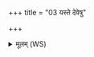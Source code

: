 +++
title = "03 यस्ते देवेषु"

+++
<details><summary>मूलम् (WS)</summary>

यस्ते देवेषु महिमा स्वर्गो या ते तनूः पितृष्वाविवेश ।  
पुष्टिर्या ते मनुष्येषु पप्रथेऽग्ने तया रयिमस्मासु धेहि ॥ ३ ॥
</details>